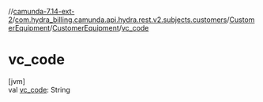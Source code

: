 //[camunda-7.14-ext-2](../../../../index.md)/[com.hydra_billing.camunda.api.hydra.rest.v2.subjects.customers](../../index.md)/[CustomerEquipment](../index.md)/[CustomerEquipment](index.md)/[vc_code](vc_code.md)

# vc_code

[jvm]\
val [vc_code](vc_code.md): String
